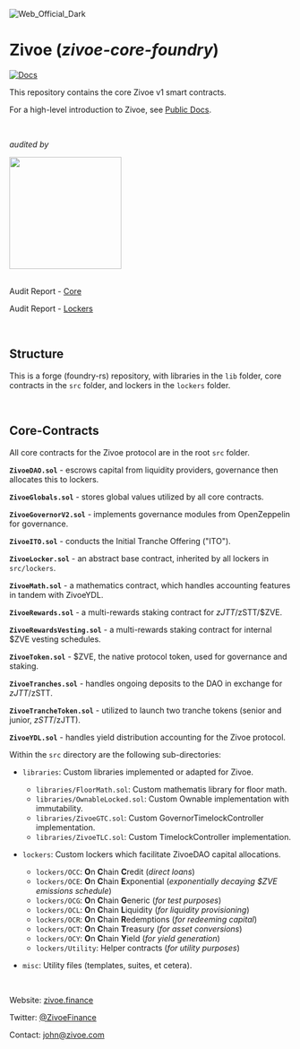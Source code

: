 ![Web_Official_Dark](https://user-images.githubusercontent.com/26582141/201743461-87df24c4-80fd-4abe-baf8-7cf6a85e0fba.png)

# Zivoe (_zivoe-core-foundry_)

[![Docs](https://img.shields.io/badge/docs-%F0%9F%93%84-blue)](https://docs.zivoe.finance)

This repository contains the core Zivoe v1 smart contracts.

For a high-level introduction to Zivoe, see [Public Docs](https://docs.zivoe.finance).

<br />

<i>audited by</i>

<img src="https://runtimeverification.com/assets/img/rv-logo-dark.png" width="200" />

<br />
<br />

Audit Report - [Core](https://github.com/runtimeverification/publications/blob/main/reports/smart-contracts/Zivoe_Core_Contracts.pdf)

Audit Report - [Lockers](https://github.com/runtimeverification/publications/blob/main/reports/smart-contracts/Zivoe_Locker_Contracts.pdf)

<br />

## Structure

This is a forge (foundry-rs) repository, with libraries in the `lib` folder, core contracts in the `src` folder, and lockers in the `lockers` folder.

<br />


## Core-Contracts

All core contracts for the Zivoe protocol are in the root `src` folder.

**`ZivoeDAO.sol`** - escrows capital from liquidity providers, governance then allocates this to lockers.

**`ZivoeGlobals.sol`** - stores global values utilized by all core contracts.

**`ZivoeGovernorV2.sol`** - implements governance modules from OpenZeppelin for governance.

**`ZivoeITO.sol`** - conducts the Initial Tranche Offering ("ITO").

**`ZivoeLocker.sol`** - an abstract base contract, inherited by all lockers in `src/lockers`.

**`ZivoeMath.sol`** - a mathematics contract, which handles accounting features in tandem with ZivoeYDL.

**`ZivoeRewards.sol`** - a multi-rewards staking contract for $zJTT/$zSTT/$ZVE.

**`ZivoeRewardsVesting.sol`** - a multi-rewards staking contract for internal $ZVE vesting schedules.

**`ZivoeToken.sol`** - $ZVE, the native protocol token, used for governance and staking.

**`ZivoeTranches.sol`** - handles ongoing deposits to the DAO in exchange for $zJTT/$zSTT.

**`ZivoeTrancheToken.sol`** - utilized to launch two tranche tokens (senior and junior, $zSTT/$zJTT).

**`ZivoeYDL.sol`** -  handles yield distribution accounting for the Zivoe protocol.

Within the `src` directory are the following sub-directories:

- `libraries`: Custom libraries implemented or adapted for Zivoe.
  - `libraries/FloorMath.sol`: Custom mathematis library for floor math.
  - `libraries/OwnableLocked.sol`: Custom Ownable implementation with immutability.
  - `libraries/ZivoeGTC.sol`: Custom GovernorTimelockController implementation.
  - `libraries/ZivoeTLC.sol`: Custom TimelockController implementation.

- `lockers`: Custom lockers which facilitate ZivoeDAO capital allocations.
  - `lockers/OCC`: **O**n **C**hain **C**redit (_direct loans_)
  - `lockers/OCE`: **O**n **C**hain **E**xponential (_exponentially decaying $ZVE emissions schedule_)
  - `lockers/OCG`: **O**n **C**hain **G**eneric (_for test purposes_)
  - `lockers/OCL`: **O**n **C**hain **L**iquidity (_for liquidity provisioning_)
  - `lockers/OCR`: **O**n **C**hain **R**edemptions (_for redeeming capital_)
  - `lockers/OCT`: **O**n **C**hain **T**reasury (_for asset conversions_)
  - `lockers/OCY`: **O**n **C**hain **Y**ield (_for yield generation_)
  - `lockers/Utility`: Helper contracts (_for utility purposes_)
 
- `misc`: Utility files (templates, suites, et cetera).

<br />

Website: [zivoe.finance](https://zivoe.finance/)

Twitter: [@ZivoeFinance](https://twitter.com/ZivoeFinance)

Contact: [john@zivoe.com](mailto:john@zivoe.finance?subject=[GitHub:zivoe-core-foundry]%20Source%20Han%20San)
